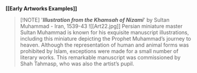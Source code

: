 **[[Early Artworks Examples]]**

>[!NOTE] '***Illustration from the Khamsah of Nizami***' by Sultan Muhammad
> \- Iran, 1539-43
> ![[Art22.jpg]]
> Persian miniature master Sultan Muhammad is known for his exquisite manuscript illustrations, including this miniature depicting the Prophet Muhammad’s journey to heaven. Although the representation of human and animal forms was prohibited by Islam, exceptions were made for a small number of literary works. This remarkable manuscript was commissioned by Shah Tahmasp, who was also the artist’s pupil.